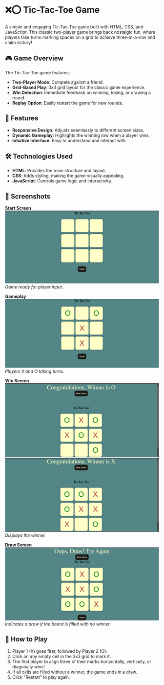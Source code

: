 # ❌⭕ Tic-Tac-Toe Game

A simple and engaging Tic-Tac-Toe game built with HTML, CSS, and JavaScript. This classic two-player game brings back nostalgic fun, where players take turns marking spaces on a grid to achieve three-in-a-row and claim victory!

## 🎮 Game Overview

The Tic-Tac-Toe game features:
- **Two-Player Mode**: Compete against a friend.
- **Grid-Based Play**: 3x3 grid layout for the classic game experience.
- **Win Detection**: Immediate feedback on winning, losing, or drawing a round.
- **Replay Option**: Easily restart the game for new rounds.

## 🌟 Features
- **Responsive Design**: Adjusts seamlessly to different screen sizes.
- **Dynamic Gameplay**: Highlights the winning row when a player wins.
- **Intuitive Interface**: Easy to understand and interact with.

## 🛠️ Technologies Used
- **HTML**: Provides the main structure and layout.
- **CSS**: Adds styling, making the game visually appealing.
- **JavaScript**: Controls game logic and interactivity.

## 📸 Screenshots

**Start Screen**  
![Start Screen](./screenshots/Screenshot%20(213).png)  
*Game ready for player input.*

**Gameplay**  
![Gameplay](./screenshots/Screenshot%20(223).png)  
*Players X and O taking turns.*

**Win Screen**  
![Win Screen](./screenshots/Screenshot%20(212).png)  
![Win Screen](./screenshots/Screenshot%20(215).png)
*Displays the winner.*

**Draw Screen**  
![Draw Screen](./screenshots/Screenshot%20(214).png)  
*Indicates a draw if the board is filled with no winner.*

## 🚀 How to Play
1. Player 1 (X) goes first, followed by Player 2 (O).
2. Click on any empty cell in the 3x3 grid to mark it.
3. The first player to align three of their marks horizontally, vertically, or diagonally wins!
4. If all cells are filled without a winner, the game ends in a draw.
5. Click "Restart" to play again.


